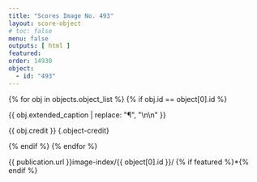 ```yaml
---
title: "Scores Image No. 493"
layout: score-object
# toc: false
menu: false
outputs: [ html ]
featured: 
order: 14930
object:
  - id: "493"
---
```


{% for obj in objects.object_list %}
{% if obj.id == object[0].id %}

{{ obj.extended_caption | replace: "¶", "\n\n" }}

{{ obj.credit }} {.object-credit}

{% endif %}
{% endfor %}

<div class="object-credit object-url is-print-only">

{{ publication.url }}image-index/{{ object[0].id }}/ {% if featured %}*{% endif %}

</div>
